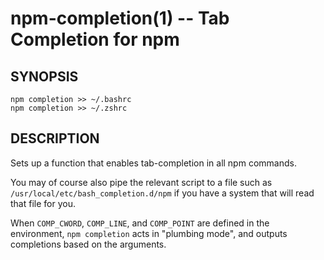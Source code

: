 npm-completion(1) -- Tab Completion for npm
===========================================

## SYNOPSIS

    npm completion >> ~/.bashrc
    npm completion >> ~/.zshrc

## DESCRIPTION

Sets up a function that enables tab-completion in all npm commands.

You may of course also pipe the relevant script to a file such as
`/usr/local/etc/bash_completion.d/npm` if you have a system that will
read that file for you.

When `COMP_CWORD`, `COMP_LINE`, and `COMP_POINT` are defined in the
environment, `npm completion` acts in "plumbing mode", and outputs
completions based on the arguments.
